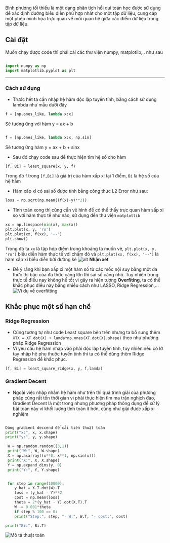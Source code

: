 Bình phương tối thiểu là một dạng phân tích hồi qui toán học được sử dụng để xác định đường biểu diễn phù hợp nhất cho một tập dữ liệu, cung cấp một phép minh họa trực quan về mối quan hệ giữa các điểm dữ liệu trong tập dữ liệu. 
## Cài đặt
Muốn chạy được code thì phải cài các thư viện numpy, matplotlib,.. như sau

```python

import numpy as np 
import matplotlib.pyplot as plt
```
***
### Cách sử dụng
* Trước hết ta cần nhập hệ hàm độc lập tuyến tính, bằng cách 
sử dụng lambda như mẫu dưới đây

```python
f = [np.ones_like, lambda x:x]
```
Sẽ tương ứng với hàm y = ax + b
```python

f = [np.ones_like, lambda x:x, np.sin]
```
Sẽ tương ứng hàm y = ax + b + sinx

* Sau đó chạy code sau để thực hiện tìm hệ số cho hàm

```python
[f, Bi] = least_square(x, y, f)
```
Trong đó f trong `[f,Bi]` là giá trị của hàm xấp xỉ tại 1 điểm, `Bi` là hệ số của hệ hàm

* Hàm xấp xỉ có sai số được tính bằng công thức L2 Error như sau:

```python
loss = np.sqrt(np.mean((f(x)-y)**2))
```
* Tính toán xong thì cũng cần vẽ hình để có thể thấy trực quan hàm sấp xỉ so với hàm thực tế như nào, sử dụng đến thư viện `matplotlib`

```python
xx = np.linspace(min(x), max(x))
plt.plot(x, y, 'ro')
plt.plot(xx, f(xx), '--')
plt.show()
```
Trong đó ta `xx` là tập hợp điểm trong khoảng ta muốn vẽ, `plt.plot(x, y, 'ro')` biểu diễn hàm thực tế với chấm đỏ và `plt.plot(xx, f(xx), '--')` là hàm xấp xỉ biểu diễn bởi đường kẻ
![alt](https://jp.mathworks.com/help/examples/curvefit/win64/FitPolynomialExample_02.png)
**Nhận xét**
* Để ý rằng khi bạn xấp xỉ một hàm số từ các mốc nội suy bằng một đa thức thì bậc của đa thức càng lớn thì sai số càng nhỏ. Tuy nhiên trong thực tế điều nay không hề tốt vì gây ra hiện tượng **Overfiting**, ta có thể khắc phục điều này bằng nhiều cách như LASSO, Ridge Regression,...
![Ví dụ về overfitting](https://datascience.foundation/img/pdf_images/underfitting_and_overfitting_in_machine_learning_image.png)

## Khắc phục một số hạn chế
### Ridge Regression
* Cũng tương tự như code Least square bên trên nhưng ta bổ sung thêm `XTX = XT.dot(X) + lamda*np.ones(XT.dot(X).shape)` theo như phương pháp Ridge Regression
* Vì yêu cầu hệ hàm nhập vào phải độc lập tuyến tính, tuy nhiên nếu có lỡ tay nhập hệ phụ thuộc tuyến tính thì ta có thể dùng thêm Ridge Regression để khắc phục. 
```python
[f, Bi] = least_square_ridge(x, y, f,lamda)
```
### Gradient Decent
* Ngoài việc nhập nhầm hệ hàm như trên thì quá trình giải của phương pháp cũng rất tốn thời gian vì phải thực hiện tìm ma trận nghịch đảo, Gradient Decent là một trong nhưng phương pháp thông dụng để xử lý bài toán này vì khối lượng tính toán ít hơn, cũng như giải được xấp xỉ nghiệm
```python

Dùng gradient deccend để cải tiến thuật toán
print("x:", x, x.shape)
print("y:", y, y.shape)

 W = np.random.random((3,1))
 print("W:", W, W.shape)
 X = np.asarray((x**0, x**1, np.sin(x)))
 print("X:", X, X.shape)
 Y = np.expand_dims(y, 0)
 print("Y:", Y, Y.shape)


 for step in range(10000):
 	y_hat = X.T.dot(W).T
 	loss = (y_hat - Y)**2
 	cost = np.mean(loss)
 	theta = 2*(y_hat - Y).dot(X.T).T
 	W -= 0.001*theta
 	if step % 100 == 0:
	print("Step:", step, "- W:", W.T, "- cost:", cost)

print("Bi:", Bi.T)
```

![Mô tả thuật toán](https://machinelearningcoban.com/assets/GD/1dimg_5_0.1_-5.gif)
```
